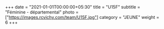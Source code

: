 +++
date = "2021-01-01T00:00:00+05:30"
title = "U15F"
subtitle = "Féminine - départemental"
photo = ["https://images.rcvichy.com/team/U15F.jpg"]
category = "JEUNE"
weight = 6
+++ 

